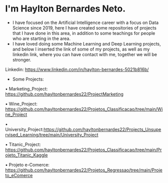 

<!--
**hayltonbernardes22/hayltonbernardes22** is a ✨ _special_ ✨ repository because its `README.md` (this file) appears on your GitHub profile.

Here are some ideas to get you started:

- 🔭 I’m currently working on ...
- 🌱 I’m currently learning ...
- 👯 I’m looking to collaborate on ...
- 🤔 I’m looking for help with ...
- 💬 Ask me about ...
- 📫 How to reach me: ...
- 😄 Pronouns: ...
- ⚡ Fun fact: ...
-->

# **I'm Haylton Bernardes Neto.**

- I have focused on the Artificial Intelligence career with a focus on Data Science since 2019, here I have created some repositories of projects that I have done in this area, in addition to some teachings for people who are starting in the area.
- I have loved doing some Machine Learning and Deep Learning projects, and below I inserted the link of some of my projects, as well as my linkedin link, where you can have contact with me, together we will be stronger.

Linkedin: https://www.linkedin.com/in/haylton-bernardes-5021b816b/

- Some Projects:

• Marketing_Project: https://github.com/hayltonbernardes22/ProjectMarketing

• Wine_Project: https://github.com/hayltonbernardes22/Projetos_Classificacao/tree/main/Wine_Project

• University_Project:https://github.com/hayltonbernardes22/Projects_Unsupervised_Learning/tree/main/University_Project

• Titanic_Project: https://github.com/hayltonbernardes22/Projetos_Classificacao/tree/main/Projeto_Titanic_Kaggle

• Projeto e-Comerce: https://github.com/hayltonbernardes22/Projetos_Regressao/tree/main/Projeto_eComerce
